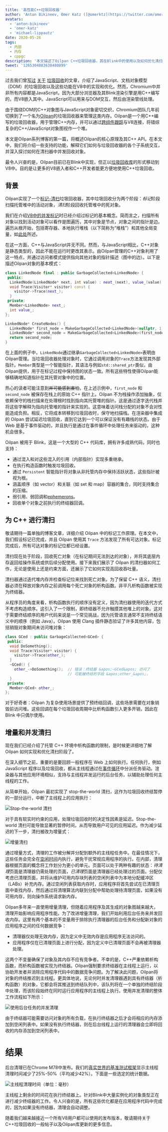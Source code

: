 ```yaml
---
title: '高性能C++垃圾回收器'
author: 'Anton Bikineev, Omer Katz ([@omerktz](https://twitter.com/omerktz)), 和 Michael Lippautz ([@mlippautz](https://twitter.com/mlippautz))，C++内存专家'
avatars:
  - 'anton-bikineev'
  - 'omer-katz'
  - 'michael-lippautz'
date: 2020-05-26
tags:
  - 内部
  - 内存
  - cppgc
description: '本文描述了Oilpan C++垃圾回收器，其在Blink中的使用以及如何优化清扫，即释放不可达内存的过程。'
tweet: '1265304883638480899'
---
```


过去我们曾[写过](https://v8.dev/blog/trash-talk) [关于](https://v8.dev/blog/concurrent-marking) [垃圾回收](https://v8.dev/blog/tracing-js-dom)的文章，介绍了JavaScript、文档对象模型（DOM）的垃圾回收以及这些功能在V8中的实现和优化。然而，Chromium中并非所有内容都是JavaScript，因为大部分浏览器及其Blink渲染引擎是用C++编写的，而V8嵌入其中。JavaScript可以用来与DOM交互，然后由渲染管线处理。

<!--truncate-->
由于围绕DOM的C++对象图与JavaScript对象密切交织，Chromium团队几年前切换到了一个名为[Oilpan](https://www.youtube.com/watch?v=_uxmEyd6uxo)的垃圾回收器来管理这类内存。Oilpan是一个用C++编写的垃圾回收器，用于管理C++内存，并可以通过[跨组件跟踪](https://research.google/pubs/pub47359/)与V8连接，将错综复杂的C++/JavaScript对象图视作一个堆。

本文是Oilpan系列博客的第一篇，将概述Oilpan的核心原理及其C++ API。在本文中，我们将介绍一些支持的功能，解释它们如何与垃圾回收器的各个子系统交互，并深入探讨如何在清扫器中并发回收对象。

最令人兴奋的是，Oilpan目前已在Blink中实现，但正以[垃圾回收库](https://chromium.googlesource.com/v8/v8.git/+/HEAD/include/cppgc/)的形式移动到V8中。目的是让更多的V8嵌入者和C++开发者能更方便地使用C++垃圾回收。

## 背景

Oilpan实现了一个[标记-清扫](https://en.wikipedia.org/wiki/Tracing_garbage_collection)垃圾回收器，其中垃圾回收分为两个阶段：*标记*阶段扫描托管堆中的活动对象，*清扫*阶段回收托管堆中的死对象。

我们在介绍[V8中的并发标记](https://v8.dev/blog/concurrent-marking)时已经介绍过标记的基本概念。简而言之，扫描所有对象以找到活动对象可以看作是图遍历，其中对象是节点，对象之间的指针是边。遍历从根开始，包括寄存器、本地执行堆栈（以下简称为“堆栈”）和其他全局变量，如[此处](https://v8.dev/blog/concurrent-marking#background)所述。

在这一方面，C++与JavaScript并无不同。然而，与JavaScript相比，C++对象是静态类型的，因此不能在运行时更改其表示。由Oilpan管理的C++对象利用了这一特点，并通过访问者模式提供指向其他对象的指针描述（图中的边）。以下是描述Oilpan对象的基本模式：

```cpp
class LinkedNode final : public GarbageCollected<LinkedNode> {
 public:
  LinkedNode(LinkedNode* next, int value) : next_(next), value_(value) {}
  void Trace(Visitor* visitor) const {
    visitor->Trace(next_);
  }
 private:
  Member<LinkedNode> next_;
  int value_;
};

LinkedNode* CreateNodes() {
  LinkedNode* first_node = MakeGarbageCollected<LinkedNode>(nullptr, 1);
  LinkedNode* second_node = MakeGarbageCollected<LinkedNode>(first_node, 2);
  return second_node;
}
```

在上面的例子中，`LinkedNode`通过继承`GarbageCollected<LinkedNode>`表明由Oilpan管理。当垃圾回收器处理对象时，它通过调用对象的`Trace`方法发现其外部指针。`Member`类型是一个智能指针，其语法与例如`std::shared_ptr`类似，由Oilpan提供，用于在标记过程中保持图的状态一致。所有这些特性使得Oilpan能够精确地知道指针在其托管对象中的位置。

热心的读者可能注意到~~并可能感到害怕~~，在上述示例中，`first_node` 和 `second_node` 被保存在栈上的原始 C++ 指针上。Oilpan 不为栈操作添加抽象，仅依赖保守的栈扫描来在处理根时找到指向其托管堆的指针。这是通过逐字迭代栈并将这些字解释为指向托管堆的指针来实现的。这意味着访问栈分配的对象不会对性能造成负担。相反，它将成本转移到垃圾回收时，保守地扫描栈。在渲染器中集成的 Oilpan 尝试延迟垃圾回收，直到它达到一个可以保证没有有趣栈的状态。由于 Web 是基于事件驱动的，并且执行是通过在事件循环中处理任务来驱动的，这种机会很多。

Oilpan 被用于 Blink，这是一个大型的 C++ 代码库，拥有许多成熟代码，同时也支持：

- 通过混入和对这些混入的引用（内部指针）实现多重继承。
- 在执行构造函数时触发垃圾回收。
- 通过 `Persistent` 智能指针将对象从非托管内存中保持活跃状态，这些指针被视为根。
- 涵盖顺序（如 vector）和关联（如 set 和 map）容器的集合，同时支持集合的压缩。
- 弱引用、弱回调和[ephemerons](https://en.wikipedia.org/wiki/Ephemeron)。
- 回收单个对象之前执行的终结器回调。

## 为 C++ 进行清扫

敬请期待一篇单独的博客文章，详细介绍 Oilpan 中的标记工作原理。在本文中，我们假设标记已完成，并且 Oilpan 使用其 `Trace` 方法发现了所有可达对象。标记完成后，所有可达对象的标记位都已经设置。

清扫现在处于阶段，回收死亡对象（在标记期间无法到达的对象），并将其底层内存返回给操作系统或供后续分配使用。接下来我们展示了 Oilpan 的清扫器如何工作，无论是使用上还是约束方面，还展示了它如何实现高回收吞吐量。

清扫器通过迭代堆内存并检查标记位来找到死亡对象。为了保留 C++ 语义，清扫器必须在释放对象内存之前调用每个死亡对象的析构函数。非平凡析构函数被实现为终结器。

从程序员的角度来看，析构函数执行的顺序没有定义，因为清扫器使用的迭代方式不考虑构造顺序。这引入了一个限制，即终结器不允许触摸其他堆上的对象。这对于需要终结顺序的用户代码来说是一个常见挑战，因为托管语言通常不支持终结语义中的顺序（例如 Java）。Oilpan 使用 Clang 插件静态验证了许多其他内容，包括销毁对象期间未访问堆对象：

```cpp
class GCed : public GarbageCollected<GCed> {
 public:
  void DoSomething();
  void Trace(Visitor* visitor) {
    visitor->Trace(other_);
  }
  ~GCed() {
    other_->DoSomething();  // 错误：终结器 &apos;~GCed&apos; 访问了
                            // 可能被终结的字段 &apos;other_&apos;。
  }
 private:
  Member<GCed> other_;
};
```

对于好奇者：Oilpan 为复杂使用场景提供了预终结回调，这些场景需要在对象销毁前访问堆。这些回调在每个垃圾回收周期中比析构函数引入更多开销，因此在 Blink 中只偶尔使用。

## 增量和并发清扫

现在我们已经介绍了托管 C++ 环境中析构函数的限制，是时候更详细地了解 Oilpan 如何实现和优化清扫阶段了。

在深入细节之前，重要的是要回顾一般程序在 Web 上如何执行。任何执行，例如 JavaScript 程序以及垃圾回收，都从主线程通过在[事件循环](https://en.wikipedia.org/wiki/Event_loop)中分派任务驱动。渲染器与其他应用环境相似，支持与主线程并发运行的后台任务，以辅助处理任何主线程的工作。

从简单开始，Oilpan 最初实现了 stop-the-world 清扫，这作为垃圾回收终结暂停的一部分运行，中断了主线程上的应用执行：

![Stop-the-world 清扫](/_img/high-performance-cpp-gc/stop-the-world-sweeping.svg)

对于具有软实时约束的应用，处理垃圾回收时的决定性因素是延迟。Stop-the-world 清扫可能导致显著的暂停时间，从而导致用户可见的应用延迟。作为减少延迟的下一步，清扫被改为增量式：

![增量清扫](/_img/high-performance-cpp-gc/incremental-sweeping.svg)

通过增量方式，清理的工作被分解并分配到额外的主线程任务中。在最佳情况下，这些任务会完全在[空闲时间](https://research.google/pubs/pub45361/)内执行，避免干扰常规应用程序的执行。在内部，清理器根据页面的概念将工作划分为更小的单元。页面可以处于两种有趣的状态：*待清理*页面是清理器仍需处理的页面，*已清理*页面是清理器已经处理过的页面。分配仅考虑已清理页面，并将从维护可用内存块列表的空闲列表中为本地分配缓冲区（LABs）补充内存。通过空闲列表获取内存时，应用程序将首先尝试在已清理页面中查找内存，然后通过将清理算法内联到分配中帮助处理待清理页面，如果没有可用内存，则向操作系统请求新内存。

Oilpan多年来一直使用增量清理，但随着应用程序及其生成的对象图越来越大，清理开始影响应用程序性能。为了改进增量清理，我们开始利用后台任务来并发回收内存。这里有两个基本的不变量用于排除执行清理器的后台任务和分配新对象的应用程序之间的任何数据竞争：

- 清理器仅处理无效内存，因为定义中无效内存是应用程序无法访问的。
- 应用程序仅在已清理页面上进行分配，因为定义中已清理页面不会再被清理器处理。

这两个不变量确保了对象及其内存不应有竞争者。不幸的是，C++严重依赖析构函数，而析构函数被实现为终结器。Oilpan强制要求终结器在主线程上运行，以协助开发者并消除应用程序代码中的数据竞争问题。为了解决此问题，Oilpan将对象的终结推迟到主线程。更具体地说，无论何时并发清理器遇到具有终结器（析构函数）的对象，它都会将其推送到终结队列中，该队列将在一个单独的终结阶段中处理，而该阶段始终在同时运行应用程序的主线程上执行。使用并发清理的整体工作流程如下所示：

![使用后台任务的并发清理](/_img/high-performance-cpp-gc/concurrent-sweeping.svg)

由于终结器可能需要访问对象的所有负载，在执行终结器之后才会将相应的内存添加到空闲列表中。如果没有执行终结器，则在后台线程上运行的清理器会立即将回收的内存添加到空闲列表中。

# 结果

后台清理已在Chrome M78中发布。我们的[真实世界的基准测试框架](https://v8.dev/blog/real-world-performance)显示主线程清理时间减少了25%-50%（平均减少42%）。下面是一些选定的统计数据。

![主线程清理时间（单位：毫秒）](/_img/high-performance-cpp-gc/results.svg)

主线程上剩余的时间花在执行终结器上。针对Blink中大量实例化的对象类型正在进行减少终结器的工作。令人兴奋的是，所有这些优化都是在应用程序代码中完成的，因为如果没有终结器，清理会自动调整。

随着我们越来越接近一个所有V8用户都可以使用的发布版本，敬请期待关于C++垃圾回收的一般帖子以及Oilpan库更新的更多信息。
